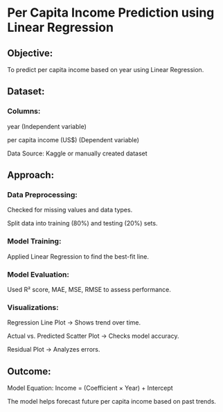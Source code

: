 # Per Capita Income Prediction using Linear Regression

## Objective:

To predict per capita income based on year using Linear Regression.

## Dataset:

### Columns:

year (Independent variable)

per capita income (US$) (Dependent variable)

Data Source: Kaggle or manually created dataset

## Approach:

### Data Preprocessing:

Checked for missing values and data types.

Split data into training (80%) and testing (20%) sets.

### Model Training:

Applied Linear Regression to find the best-fit line.

### Model Evaluation:

Used R² score, MAE, MSE, RMSE to assess performance.

### Visualizations:

Regression Line Plot → Shows trend over time.

Actual vs. Predicted Scatter Plot → Checks model accuracy.

Residual Plot → Analyzes errors.

## Outcome:

Model Equation: Income = (Coefficient × Year) + Intercept

The model helps forecast future per capita income based on past trends.
